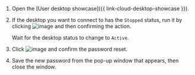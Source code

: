 1. Open the [User desktop showcase]({{ link-cloud-desktop-showcase }}).
1. If the desktop you want to connect to has the `Stopped` status, run it by clicking ![image](../../_assets/console-icons/play.svg) and then confirming the action.

    Wait for the desktop status to change to `Active`.

1. Click ![image](../../_assets/console-icons/lock-open.svg) and confirm the password reset.
1. Save the new password from the pop-up window that appears, then close the window.
